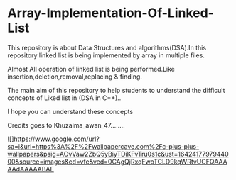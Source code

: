 # Array-Implementation-Of-Linked-List
This repository is about Data Structures and algorithms(DSA).In this repository linked list is being implemented by array in multiple files.

Almost All operation of linked list is being performed.Like insertion,deletion,removal,replacing & finding.

The main aim of this repository to help students to understand the difficult concepts of Liked list in (DSA in C++)..

I hope you can understand these concepts 

Credits goes to Khuzaima_awan_47........

![]https://www.google.com/url?sa=i&url=https%3A%2F%2Fwallpapercave.com%2Fc-plus-plus-wallpapers&psig=AOvVaw2ZbQ5yBiyTDiKFvTru0s1c&ust=1642417797944000&source=images&cd=vfe&ved=0CAgQjRxqFwoTCLD9kqWRtvUCFQAAAAAdAAAAABAE
